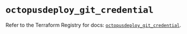 # `octopusdeploy_git_credential`

Refer to the Terraform Registry for docs: [`octopusdeploy_git_credential`](https://registry.terraform.io/providers/octopusdeploylabs/octopusdeploy/0.43.2/docs/resources/git_credential).
